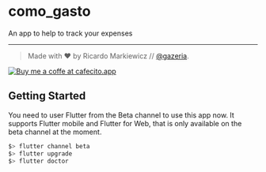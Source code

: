 # como_gasto

An app to help to track your expenses

---
>Made with ❤️ by Ricardo Markiewicz // [@gazeria](https://twitter.com/gazeria).

[![Buy me a coffe at cafecito.app](https://cdn.cafecito.app/imgs/buttons/button_6.svg)](https://cafecito.app/androidedelvalle)

## Getting Started

You need to user Flutter from the Beta channel to use this app now. It supports Flutter mobile and Flutter for Web, that is only available on the beta channel at the moment.

```sh
$> flutter channel beta
$> flutter upgrade
$> flutter doctor
```
